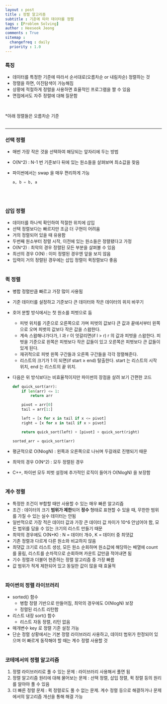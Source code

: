 ```yaml
---
layout : post
title : 정렬 알고리즘
subtitle : 기준에 따라 데이터를 정렬
tags : [Problem Solving]
author : Heeseok Jeong
comments : True
sitemap :
  changefreq : daily
  priority : 1.0
---
```



### 특징

- 데이터를 특정한 기준에 따라서 순서대로(오름차순 or 내림차순) 정렬하는 것
- 정렬을 하면, 이진탐색이 가능해짐
- 상황에 적절하게 정렬을 사용하면 효율적인 프로그램을 짤 수 있음
- 면접에서도 자주 정렬에 대해 질문함
<br>

*아래 정렬들은 오름차순 기준
<br><br>
<hr>

### 선택 정렬

- 매번 가장 작은 것을 선택하여 해당되는 앞자리에 두는 방법
- O(N^2) : N-1 번 기준보다 뒤에 있는 원소들을 살펴보며 최소값을 찾음
- 파이썬에서는 swap 을 매우 편리하게 가능

    ```python
    a, b = b, a
    ```
<br><br>

### 삽입 정렬

- 데이터를 하나씩 확인하여 적절한 위치에 삽입
- 선택 정렬보다는 빠르지만 조금 더 구현이 어려움
- 거의 정렬되어 있을 때 유용함
- 두번째 원소부터 정렬 시작, 이전에 있는 원소들은 정렬됐다고 가정
- O(N^2) : 최악의 경우 정렬된 모든 부분을 살펴볼 수 있음
- 최선의 경우 O(N) : 이미 정렬된 경우엔 앞을 보지 않음
- 입력이 거의 정렬된 경우에는 삽입 정렬이 퀵정렬보다 좋음
<br><br>

### 퀵 정렬

- 병합 정렬만큼 빠르고 가장 많이 사용됨
- 기준 데이터를 설정하고 기준보다 큰 데이터와 작은 데이터의 위치 바꾸기
- 호어 분할 방식에서는 첫 원소를  피벗으로 둠
    - 피벗 위치를 기준으로 오른쪽으로 가며 피벗의 값보다 큰 값과 끝에서부터 왼쪽으로 오며 피벗의 값보다 작은 값을 스왑한다.
    - 계속 스왑해나가다가, l 과 r 이 엇갈리면(if l > r) r 의 값과 피벗을 스왑한다. 피벗을 기준으로 왼쪽은 피벗보다 작은 값들이 있고 오른쪽은 피벗보다 큰 값들이 있게 된다.
    - 재귀적으로 피벗 왼쪽 구간들과 오른쪽 구간들을 각각 정렬해준다.
    - 리스트의 크기가 1 이 되면(if start ≥ end) 탈출한다. start 는 리스트의 시작 위치, end 는 리스트의 끝 위치.
- 다음은 위 방식보다는 비효율적이지만 파이썬의 장점을 살려 보기 간편한  코드

    ```python
    def quick_sort(arr):
    	if len(arr) <= 1:
    		return arr

    	pivot = arr[0]
    	tail = arr[1:]

    	left = [x for x in tail if x <= pivot]
    	right = [x for x in tail if x > pivot]

    	return quick_sort(left) + [pivot] + quick_sort(right)

    sorted_arr = quick_sort(arr)
    ```

- 평균적으로 O(NlogN) : 왼쪽과 오른쪽으로 나뉘며 두갈래로 진행되기 때문
- 최악의 경우 O(N^2) : 모두 정렬된 경우
- C++, 파이썬 모두 피벗 설정에 추가적인 로직이 들어가 O(NlogN) 을 보장함
<br><br>

### 계수 정렬

- 특정한 조건이 부합할 때만 사용할 수 있는 매우 빠른 알고리즘
- 조건 : 데이터의 크기 **범위가 제한**되어 **정수** 형태로 표현할 수 있을 때, 무한한 범위를 가질 수 있는 실수 데이터는 안됨
- 일반적으로 가장 적은 데이터 값과 가장 큰 데이터 값 차이가 10^6 안넘어야 함, 모든 범위를 담을 수 있는 크기의 리스트 만들기 때문
- 최악의 경우에도 O(N+K) : N = 데이터 개수, K = 데이터 중 최댓값
- 기존 정렬과 다르게 다른 원소와 비교하지 않음
- 최댓값 크기로 리스트 생성, 모든 원소 순회하며 원소값에 해당하는 배열에 count 를 올림, 리스트를 순차적으로 순회하며 카운트 값만큼 적어내면 됨
- 기수 정렬과 더불어 현존하는 정렬 알고리즘 중 가장 빠름
- 값 범위가 적게 제한되어 있고 동일한 값이 많을 때 효율적
<br><br>

### 파이썬의 정렬 라이브러리

- sorted() 함수
    - 병합 정렬 기반으로 만들어짐, 최악의 경우에도 O(NlogN) 보장
    - 정렬된 리스트 리턴함
- 리스트 내장 sort() 함수
    - 리스트 자동 정렬, 리턴 없음
- 매개변수 key 로 정렬 기준 설정 가능
- 단순 정렬 상황에서는 기본 정렬 라이브러리 사용하고, 데이터 범위가 한정되어 있으며 어 빠르게 동작해야 할 때는 계수 정렬 사용할 것
<br><br>

### 코테에서의 정렬 알고리즘

1. 정렬 라이브러리로 풀 수 있는 문제 : 라이브러리 사용해서 풀면 됨
2. 정렬 알고리즘 원리에 대해 물어보는 문제 : 선택 정렬, 삽입 정렬, 퀵 정렬 등의 원리를 알아야 풀 수 있음
3. 더 빠른 정렬 문제 : 퀵 정렬로도 풀 수 없는 문제. 계수 정렬 등으로 해결하거나 문제에서의 알고리즘 개선을 통해 해결 가능
